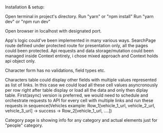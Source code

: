 Installation & setup:

Open terminal in project's directory.
Run "yarn" or "npm install"
Run "yarn dev" or "npm run dev"

Open browser in localhost with designated port.

App's logic could've been implemented in many various ways.
SearchPage route defined under protected route for presentation only, all the pages could been protected.
Api requests and data storage/mutation could been managed inside Context entirely, i chose mixed approach and Context holds api object only.

Character form has no validations, field types etc.

Characters table could display other fields with multiple values represented as list of links. In this case we could load all these cell values asyncronously per row right after table display or load all the data and only then diplay table. First(async) version is preferred, we would need to schedule and orchestrate requests to API for every cell with multiple links and run these requests in sequence(Vehicles example: Row_1[vehicle_1_url, vehicle_2_url, vehicle_3_url] -> success -> Row_2[vehicle_1_url, ....])

Category page is showing info for any category and actual elements just for "people" category. 
